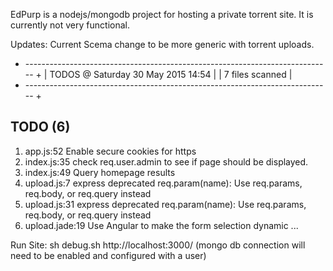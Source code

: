 EdPurp is a nodejs/mongodb project for hosting a private torrent site. 
It is currently not very functional. 

Updates:
Current Scema change to be more generic with torrent uploads. 

+ ---------------------------------------------------------------------------- +
| TODOS @ Saturday 30 May 2015 14:54                                           |
| 7 files scanned                                                              |
+ ---------------------------------------------------------------------------- +

## TODO (6)
1. app.js:52  Enable secure cookies for https
2. index.js:35  check req.user.admin to see if page should be displayed.
3. index.js:49  Query homepage results
4. upload.js:7  express deprecated req.param(name): Use req.params, req.body, or req.query instead
5. upload.js:31  express deprecated req.param(name): Use req.params, req.body, or req.query instead
6. upload.jade:19  Use Angular to make the form selection dynamic
...

Run Site:
sh debug.sh
http://localhost:3000/
(mongo db connection will need to be enabled and configured with a user)
